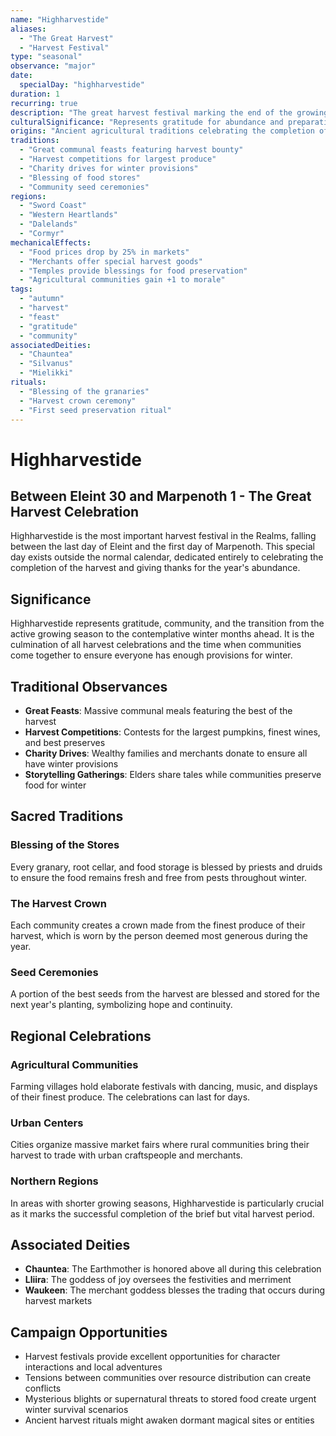 ```yaml
---
name: "Highharvestide"
aliases:
  - "The Great Harvest"
  - "Harvest Festival"
type: "seasonal"
observance: "major"
date:
  specialDay: "highharvestide"
duration: 1
recurring: true
description: "The great harvest festival marking the end of the growing season and celebrating the year's bounty."
culturalSignificance: "Represents gratitude for abundance and preparation for winter, strengthening community bonds through shared celebration and mutual aid"
origins: "Ancient agricultural traditions celebrating the completion of harvest"
traditions:
  - "Great communal feasts featuring harvest bounty"
  - "Harvest competitions for largest produce"
  - "Charity drives for winter provisions"
  - "Blessing of food stores"
  - "Community seed ceremonies"
regions:
  - "Sword Coast"
  - "Western Heartlands"
  - "Dalelands"
  - "Cormyr"
mechanicalEffects:
  - "Food prices drop by 25% in markets"
  - "Merchants offer special harvest goods"
  - "Temples provide blessings for food preservation"
  - "Agricultural communities gain +1 to morale"
tags:
  - "autumn"
  - "harvest"
  - "feast"
  - "gratitude"
  - "community"
associatedDeities:
  - "Chauntea"
  - "Silvanus"
  - "Mielikki"
rituals:
  - "Blessing of the granaries"
  - "Harvest crown ceremony"
  - "First seed preservation ritual"
---
```


# Highharvestide

## Between Eleint 30 and Marpenoth 1 - The Great Harvest Celebration

Highharvestide is the most important harvest festival in the Realms, falling between the last day of Eleint and the first day of Marpenoth. This special day exists outside the normal calendar, dedicated entirely to celebrating the completion of the harvest and giving thanks for the year's abundance.

## Significance

Highharvestide represents gratitude, community, and the transition from the active growing season to the contemplative winter months ahead. It is the culmination of all harvest celebrations and the time when communities come together to ensure everyone has enough provisions for winter.

## Traditional Observances

- **Great Feasts**: Massive communal meals featuring the best of the harvest
- **Harvest Competitions**: Contests for the largest pumpkins, finest wines, and best preserves
- **Charity Drives**: Wealthy families and merchants donate to ensure all have winter provisions
- **Storytelling Gatherings**: Elders share tales while communities preserve food for winter

## Sacred Traditions

### Blessing of the Stores

Every granary, root cellar, and food storage is blessed by priests and druids to ensure the food remains fresh and free from pests throughout winter.

### The Harvest Crown

Each community creates a crown made from the finest produce of their harvest, which is worn by the person deemed most generous during the year.

### Seed Ceremonies

A portion of the best seeds from the harvest are blessed and stored for the next year's planting, symbolizing hope and continuity.

## Regional Celebrations

### Agricultural Communities

Farming villages hold elaborate festivals with dancing, music, and displays of their finest produce. The celebrations can last for days.

### Urban Centers

Cities organize massive market fairs where rural communities bring their harvest to trade with urban craftspeople and merchants.

### Northern Regions

In areas with shorter growing seasons, Highharvestide is particularly crucial as it marks the successful completion of the brief but vital harvest period.

## Associated Deities

- **Chauntea**: The Earthmother is honored above all during this celebration
- **Lliira**: The goddess of joy oversees the festivities and merriment
- **Waukeen**: The merchant goddess blesses the trading that occurs during harvest markets

## Campaign Opportunities

- Harvest festivals provide excellent opportunities for character interactions and local adventures
- Tensions between communities over resource distribution can create conflicts
- Mysterious blights or supernatural threats to stored food create urgent winter survival scenarios
- Ancient harvest rituals might awaken dormant magical sites or entities
